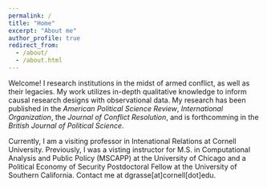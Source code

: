 ```yaml
---
permalink: /
title: "Home"
excerpt: "About me"
author_profile: true
redirect_from: 
  - /about/
  - /about.html
---
```


Welcome! I research institutions in the midst of armed conflict, as well as their legacies. My work utilizes in-depth qualitative knowledge to inform causal research designs with observational data. My research has been published in the _American Political Science Review_, _International Organization_, the _Journal of Conflict Resolution_, and is forthcomming in the _British Journal of Political Science_. 

Currently, I am a visiting professor in Intenational Relations at Cornell University. Previously, I was a visting instructor for M.S. in Computational Analysis and Public Policy (MSCAPP) at the University of Chicago and a Political Economy of Security Postdoctoral Fellow at the University of Southern California. Contact me at dgrasse[at]cornell[dot]edu.


